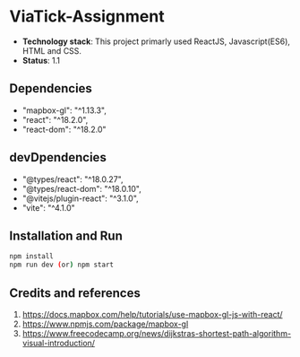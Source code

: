 # ViaTick-Assignment

- **Technology stack**: This project primarly used ReactJS, Javascript(ES6), HTML and CSS.
- **Status**: 1.1

## Dependencies
- "mapbox-gl": "^1.13.3",
- "react": "^18.2.0",
- "react-dom": "^18.2.0"

## devDpendencies
- "@types/react": "^18.0.27",
- "@types/react-dom": "^18.0.10",
- "@vitejs/plugin-react": "^3.1.0",
- "vite": "^4.1.0"

## Installation and Run
```bash
npm install
npm run dev (or) npm start
```

## Credits and references
1. https://docs.mapbox.com/help/tutorials/use-mapbox-gl-js-with-react/
2. https://www.npmjs.com/package/mapbox-gl
3. https://www.freecodecamp.org/news/dijkstras-shortest-path-algorithm-visual-introduction/